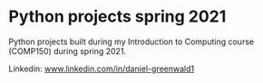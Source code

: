 # Python projects spring 2021

Python projects built during my Introduction to Computing course (COMP150) during spring 2021.

Linkedin: www.linkedin.com/in/daniel-greenwald1

